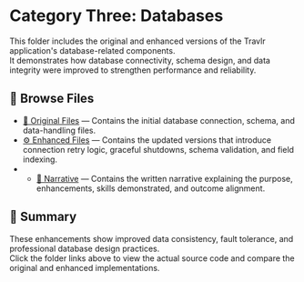 # Category Three: Databases

This folder includes the original and enhanced versions of the Travlr application's database-related components.  
It demonstrates how database connectivity, schema design, and data integrity were improved to strengthen performance and reliability.

## 🔗 Browse Files

- [📁 Original Files](./Original/) — Contains the initial database connection, schema, and data-handling files.  
- [⚙️ Enhanced Files](./Enhancements/) — Contains the updated versions that introduce connection retry logic, graceful shutdowns, schema validation, and field indexing.
- - [📝 Narrative](./Narrative/) — Contains the written narrative explaining the purpose, enhancements, skills demonstrated, and outcome alignment.

## 🧩 Summary

These enhancements show improved data consistency, fault tolerance, and professional database design practices.  
Click the folder links above to view the actual source code and compare the original and enhanced implementations.
